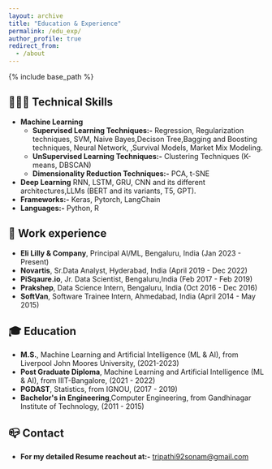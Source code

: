 ```yaml
---
layout: archive
title: "Education & Experience"
permalink: /edu_exp/
author_profile: true
redirect_from:
  - /about
---
```


{% include base_path %}
## 👩🏻‍💻  Technical Skills
- **Machine Learning**
    - **Supervised Learning Techniques:-** Regression, Regularization techniques, SVM, Naive Bayes,Decison Tree,Bagging and Boosting techniques, Neural Network, ,Survival Models, Market Mix Modeling.
    - **UnSupervised Learning Techniques:-** Clustering Techniques (K-means, DBSCAN)
    - **Dimensionality Reduction Techniques:-** PCA, t-SNE
- **Deep Learning** RNN, LSTM, GRU, CNN and its different architectures,LLMs (BERT and its variants, T5, GPT).
- **Frameworks:-** Keras, Pytorch, LangChain
- **Languages:-** Python, R

## 💼 Work experience 
- **Eli Lilly & Company**, Principal AI/ML, Bengaluru, India (Jan 2023 - Present)
- **Novartis**, Sr.Data Analyst, Hyderabad, India (April 2019 - Dec 2022)
- **PiSqaure.io**, Jr. Data Scientist, Bengaluru,India (Feb 2017 - Feb 2019)	 			        		
- **Prakshep**, Data Science Intern, Bengaluru, India (Oct 2016 - Dec 2016)
- **SoftVan**, Software Trainee Intern, Ahmedabad, India (April 2014 - May 2015)

## 🎓 Education
- **M.S.**, Machine Learning and Artificial Intelligence (ML & AI), from Liverpool John Moores University, (2021-2023)
- **Post Graduate Diploma**, Machine Learning and Artificial Intelligence (ML & AI), from IIIT-Bangalore, (2021 - 2022)
- **PGDAST**, Statistics, from IGNOU, (2017 - 2019)	 			        		
- **Bachelor's in Engineering**,Computer Engineering, from Gandhinagar Institute of Technology, (2011 - 2015)

## 📪 Contact 
- **For my detailed Resume reachout at:-** <a href="mailto:tripathi92sonam@gmail.com">tripathi92sonam@gmail.com</a>

